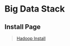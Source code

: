 #                                           Big Data Stack
## Install Page
> [Hadoop Install](https://github.com/Crab2died/BigDataStack/blob/master/docs/Hadoop%E4%BC%AA%E9%9B%86%E7%BE%A4%E9%83%A8%E7%BD%B2.md)
